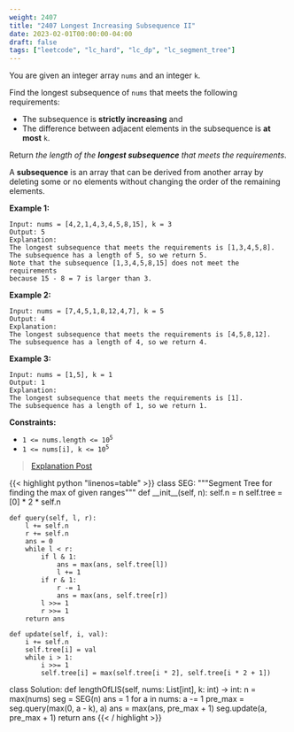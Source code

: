 ```yaml
---
weight: 2407
title: "2407 Longest Increasing Subsequence II"
date: 2023-02-01T00:00:00-04:00
draft: false
tags: ["leetcode", "lc_hard", "lc_dp", "lc_segment_tree"]
---
```


You are given an integer array `nums` and an integer `k`.

Find the longest subsequence of `nums` that meets the following requirements:

- The subsequence is **strictly increasing** and
- The difference between adjacent elements in the subsequence is **at most** `k`.

Return *the length of the **longest subsequence** that meets the requirements*.

A **subsequence** is an array that can be derived from another array by deleting some or no elements without changing the order of the remaining elements.

**Example 1:**
```
Input: nums = [4,2,1,4,3,4,5,8,15], k = 3
Output: 5
Explanation:
The longest subsequence that meets the requirements is [1,3,4,5,8].
The subsequence has a length of 5, so we return 5.
Note that the subsequence [1,3,4,5,8,15] does not meet the requirements
because 15 - 8 = 7 is larger than 3.
```
**Example 2:**
```
Input: nums = [7,4,5,1,8,12,4,7], k = 5
Output: 4
Explanation:
The longest subsequence that meets the requirements is [4,5,8,12].
The subsequence has a length of 4, so we return 4.
```
**Example 3:**
```
Input: nums = [1,5], k = 1
Output: 1
Explanation:
The longest subsequence that meets the requirements is [1].
The subsequence has a length of 1, so we return 1.
```

**Constraints:**
- <code>1 <= nums.length <= 10<sup>5</sup></code>
- <code>1 <= nums[i], k <= 10<sup>5</sup></code>

> [Explanation Post](https://leetcode.com/problems/longest-increasing-subsequence-ii/solutions/2560085/python-explanation-with-pictures-segment-tree/)

<div class="tabs"></div>
<div class="tab-content">
<div id="python" class="lang">
{{< highlight python "linenos=table" >}}
class SEG:
    """Segment Tree for finding the max of given ranges"""
    def __init__(self, n):
        self.n = n
        self.tree = [0] * 2 * self.n
       
    def query(self, l, r):
        l += self.n
        r += self.n
        ans = 0
        while l < r:
            if l & 1:
                ans = max(ans, self.tree[l])
                l += 1
            if r & 1:
                r -= 1
                ans = max(ans, self.tree[r])
            l >>= 1
            r >>= 1
        return ans
    
    def update(self, i, val):
        i += self.n
        self.tree[i] = val
        while i > 1:
            i >>= 1
            self.tree[i] = max(self.tree[i * 2], self.tree[i * 2 + 1])

class Solution:
    def lengthOfLIS(self, nums: List[int], k: int) -> int:
        n = max(nums)
        seg = SEG(n)
        ans = 1
        for a in nums:
            a -= 1
            pre_max = seg.query(max(0, a - k), a)
            ans = max(ans, pre_max + 1)
            seg.update(a, pre_max + 1)
        return ans
{{< / highlight >}}
</div>
</div>
